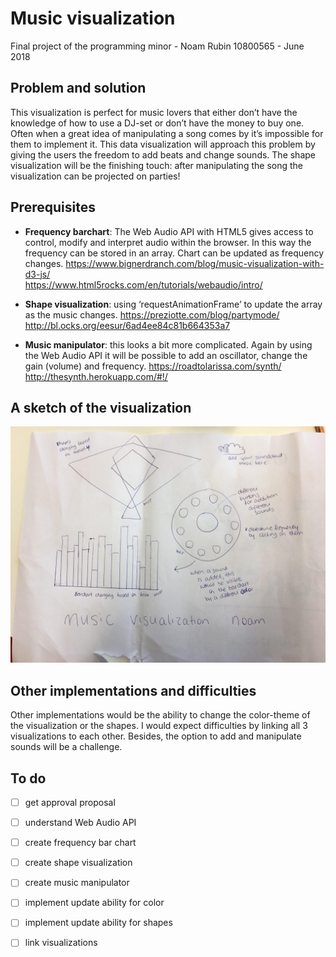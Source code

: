 # Music visualization 
Final project of the programming minor -
Noam Rubin 10800565 - June 2018

## Problem and solution
This visualization is perfect for music lovers that either don’t have the knowledge of how to use a DJ-set or don’t have the money to buy one. Often when a great idea of manipulating a song comes by it’s impossible for them to implement it. 
This data visualization will approach this problem by giving the users the freedom to add beats and change sounds. The shape visualization will be the finishing touch: after manipulating the song the visualization can be projected on parties!  

## Prerequisites
  * **Frequency barchart**: The Web Audio API with HTML5 gives access to control, modify and interpret audio within the browser. In this way the frequency can be stored in an array. Chart can be updated as frequency changes.
  https://www.bignerdranch.com/blog/music-visualization-with-d3-js/  
  https://www.html5rocks.com/en/tutorials/webaudio/intro/ 

  * **Shape visualization**: using ‘requestAnimationFrame’ to update the array as the music changes.
  https://preziotte.com/blog/partymode/ 
  http://bl.ocks.org/eesur/6ad4ee84c81b664353a7 

  *	**Music manipulator**: this looks a bit more complicated. Again by using the Web Audio API it will be possible to add an oscillator, change the gain (volume) and frequency.
 https://roadtolarissa.com/synth/ 
 http://thesynth.herokuapp.com/#!/

## A sketch of the visualization
![](https://github.com/noamrubin22/finalproject/blob/master/doc/sketch.jpg) 

## Other implementations and difficulties
Other implementations would be the ability to change the color-theme of the visualization or the shapes. I would expect difficulties by linking all 3 visualizations to each other. Besides, the option to add and manipulate sounds will be a challenge. 

## To do
- [ ] get approval proposal
- [ ] understand Web Audio API
- [ ] create frequency bar chart
- [ ] create shape visualization
- [ ] create music manipulator
- [ ] implement update ability for color 
- [ ] implement update ability for shapes
- [ ] link visualizations

